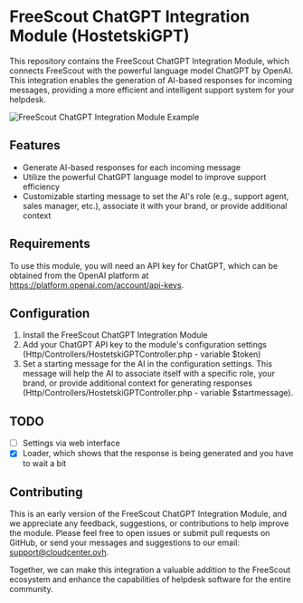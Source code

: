 # FreeScout ChatGPT Integration Module (HostetskiGPT)

This repository contains the FreeScout ChatGPT Integration Module, which connects FreeScout with the powerful language model ChatGPT by OpenAI. This integration enables the generation of AI-based responses for incoming messages, providing a more efficient and intelligent support system for your helpdesk.

![FreeScout ChatGPT Integration Module Example](https://my.hostetski.com/files/img/hostetskigpt.jpg "Integration Module Exapmle")


## Features
- Generate AI-based responses for each incoming message
- Utilize the powerful ChatGPT language model to improve support efficiency
- Customizable starting message to set the AI's role (e.g., support agent, sales manager, etc.), associate it with your brand, or provide additional context

## Requirements
To use this module, you will need an API key for ChatGPT, which can be obtained from the OpenAI platform at https://platform.openai.com/account/api-keys.

## Configuration
1. Install the FreeScout ChatGPT Integration Module
2. Add your ChatGPT API key to the module's configuration settings (Http/Controllers/HostetskiGPTController.php  - variable $token)
3. Set a starting message for the AI in the configuration settings. This message will help the AI to associate itself with a specific role, your brand, or provide additional context for generating responses (Http/Controllers/HostetskiGPTController.php - variable $startmessage).

## TODO
 - [ ] Settings via web interface
 - [x] Loader, which shows that the response is being generated and you have to wait a bit

## Contributing
This is an early version of the FreeScout ChatGPT Integration Module, and we appreciate any feedback, suggestions, or contributions to help improve the module. Please feel free to open issues or submit pull requests on GitHub, or send your messages and suggestions to our email: [support@cloudcenter.ovh](mailto:support@cloudcenter.ovh).

Together, we can make this integration a valuable addition to the FreeScout ecosystem and enhance the capabilities of helpdesk software for the entire community.
